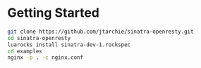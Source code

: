# Getting Started

```sh
git clone https://github.com/jtarchie/sinatra-openresty.git
cd sinatra-openresty
luarocks install sinatra-dev-1.rockspec
cd examples
nginx -p . -c nginx.conf
```
